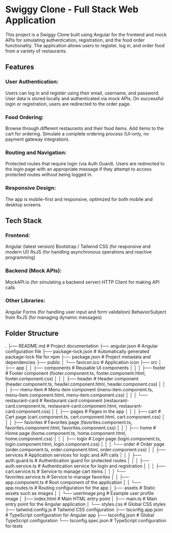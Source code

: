 # Swiggy Clone - Full Stack Web Application

This project is a Swiggy Clone built using Angular for the frontend and mock APIs for simulating authentication, registration, and the food order functionality. The application allows users to register, log in, and order food from a variety of restaurants.

## Features

### User Authentication:

Users can log in and register using their email, username, and password.
User data is stored locally and authenticated via mock APIs.
On successful login or registration, users are redirected to the order page.

### Food Ordering:

Browse through different restaurants and their food items.
Add items to the cart for ordering.
Simulate a complete ordering process (UI-only, no payment gateway integration).

### Routing and Navigation:

Protected routes that require login (via Auth Guard).
Users are redirected to the login page with an appropriate message if they attempt to access protected routes without being logged in.

### Responsive Design:

The app is mobile-first and responsive, optimized for both mobile and desktop screens.

## Tech Stack

### Frontend:

Angular (latest version)
Bootstrap / Tailwind CSS (for responsive and modern UI)
RxJS (for handling asynchronous operations and reactive programming)

### Backend (Mock APIs):

MockAPI.io (for simulating a backend server)
HTTP Client for making API calls

### Other Libraries:

Angular Forms (for handling user input and form validation)
BehaviorSubject from RxJS (for managing dynamic messages)

## Folder Structure

.
├── README.md # Project documentation
├── angular.json # Angular configuration file
├── package-lock.json # Automatically generated package-lock file for npm
├── package.json # Project metadata and dependencies
├── public
│ └── favicon.ico # Application icon
├── src
│ ├── app
│ │ ├── components # Reusable UI components
│ │ │ ├── footer # Footer component (footer.component.ts, footer.component.html, footer.component.css)
│ │ │ ├── header # Header component (header.component.ts, header.component.html, header.component.css)
│ │ │ ├── menu-item # Menu item component (menu-item.component.ts, menu-item.component.html, menu-item.component.css)
│ │ │ └── restaurant-card # Restaurant card component (restaurant-card.component.ts, restaurant-card.component.html, restaurant-card.component.css)
│ │ ├── pages # Pages in the app
│ │ │ ├── cart # Cart page (cart.component.ts, cart.component.html, cart.component.css)
│ │ │ ├── favorites # Favorites page (favorites.component.ts, favorites.component.html, favorites.component.css)
│ │ │ ├── home # Home page (home.component.ts, home.component.html, home.component.css)
│ │ │ ├── login # Login page (login.component.ts, login.component.html, login.component.css)
│ │ │ └── order # Order page (order.component.ts, order.component.html, order.component.css)
│ │ ├── services # Application services for logic and API calls
│ │ │ ├── auth.guard.ts # Authentication guard for protected routes
│ │ │ ├── auth.service.ts # Authentication service for login and registration
│ │ │ ├── cart.service.ts # Service to manage cart items
│ │ │ └── favorites.service.ts # Service to manage favorites
│ │ ├── app.component.ts # Root component of the application
│ │ └── app.routes.ts # Routing configuration for the app
│ ├── assets # Static assets such as images
│ │ └── userImage.png # Example user profile image
│ ├── index.html # Main HTML entry point
│ ├── main.ts # Main entry point for the Angular application
│ └── styles.css # Global CSS styles
├── tailwind.config.js # Tailwind CSS configuration
├── tsconfig.app.json # TypeScript configuration for Angular app
├── tsconfig.json # Global TypeScript configuration
└── tsconfig.spec.json # TypeScript configuration for tests
